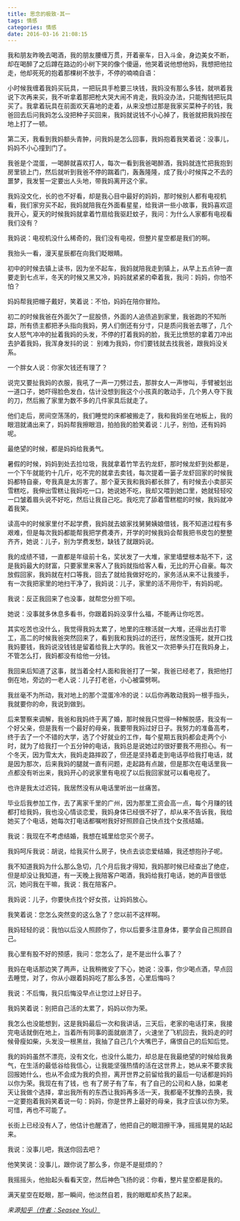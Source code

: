 ```yaml
---
title: 思念的极致·其一
tags: 情感
categories: 情感
date: 2016-03-16 21:08:15
---
```


我和朋友昨晚去喝酒，我的朋友腰缠万贯，开着豪车，日入斗金，身边美女不断，却在喝醉了之后蹲在路边的小树下哭的像个傻逼，他哭着说他想他妈，我想把他拉走，他却死死的抱着那棵树不放手，不停的喃喃自语：

<!--more-->

小时候我缠着我妈买玩具，一把玩具手枪要三块钱，我妈没有那么多钱，就哄着我说下次再来买，我不听拿着那把枪大哭大闹不肯走，我妈没办法，只能掏钱把玩具买了。我拿着玩具在前面欢天喜地的走着，从来没想过那是我家买菜种子的钱，我爸回去后问我妈怎么没把种子买回来，我妈就说钱不小心掉了，我爸就把我妈按在地上打了一顿。

第二天，我看到我妈额头青肿，问我妈是怎么回事，我妈抱着我笑着说：没事儿，妈妈不小心撞到门了。

我爸是个混蛋，一喝醉就喜欢打人，每次一看到我爸喝醉酒，我妈就连忙把我抱到房里锁上门，然后就听到我爸不停的踹着门，轰轰隆隆，成了我小时候挥之不去的噩梦，我发誓一定要出人头地，带我妈离开这个家。

我妈没文化，长的也不好看，却是我心目中最好的妈妈，那时候别人都有电视机看，我们家穷买不起，我妈就陪我在外面看星星，给我讲一些小故事，我妈喜欢逗我开心，夏天的时候我妈就拿着竹扇给我驱赶蚊子，我问：为什么人家都有电视看我们没有？

我妈说：电视机没什么稀奇的，我们没有电视，但整片星空都是我们的啊。

我抬头一看，漫天星辰都在向我们眨眼睛。

初中的时候去镇上读书，因为坐不起车，我妈就陪我走到镇上，从早上五点钟一直要走到七点半，冬天的时候又黑又冷，妈妈就紧紧的牵着我，我问：妈妈，你怕不怕？

妈妈帮我把帽子戴好，笑着说：不怕，妈妈在陪你冒险。

初二的时候我爸在外面欠了一屁股债，外面的人追债追到家里，我爸跑的不知所踪，所有债主都把矛头指向我妈，男人们倒还有分寸，只是质问我爸去哪了，几个女人怒气冲冲的扯着我妈的头发，不停的打着我妈的脸，我无比愤怒的拿着刀冲出去护着我妈，我浑身发抖的说：
别难为我妈，你们要钱就去找我爸，跟我妈没关系。

一个胖女人说：你家欠钱还有理了？

说完又要扯我妈的衣服，我吼了一声一刀劈过去，那胖女人一声惨叫，手臂被划出一道口子，她吓得脸色发白，估计没想到我这个小孩真的敢动手，几个男人夺下我的刀，然后搬了家里为数不多的几件家具后就走了。

他们走后，房间空荡荡的，我们睡觉的床都被搬走了，我和我妈坐在地板上，我的眼泪就涌出来了，妈妈帮我擦眼泪，拍拍我的脸笑着说：儿子，别怕，还有妈妈呢。

最绝望的时候，都是妈妈给我勇气。

暑假的时候，妈妈到处去捡垃圾，我就拿着竹竿去钓龙虾，那时候龙虾到处都是，一个下午就能钓十几斤，吃不完的就拿去卖钱，每次提着一篓子龙虾回家的时候我妈都特自豪，夸我真是太厉害了。那个夏天我和我妈都长胖了，有时候去小卖部买雪糕吃，我伸出雪糕让我妈吃一口，她说她不吃，我却又喂到她口里，她就轻轻咬一口皱着眉头说不好吃，然后让我自己吃。我吃完了舔着雪糕棍的时候，我妈就冲着我笑。

读高中的时候家里付不起学费，我妈就去娘家找舅舅姨娘借钱，我不知道过程有多艰难，但是每次我妈都能帮我把学费凑齐，开学的时候我妈会帮我把书皮包的整整齐齐，她说：儿子，别为学费发愁，缺钱了就跟妈说。

我的成绩不错，一直都是年级前十名，奖状发了一大堆，家里墙壁根本贴不下，这是我妈最大的财富，只要家里来客人了我妈就指给客人看，无比的开心自豪。每次放假回家，我妈就在村口等我，回去了就给我做好吃的，家务活从来不让我接手，有一次我把家里的地扫干净了，我妈说：儿子，家里的活不用你干，有妈妈呢。

我说：反正我回来了也没事，就帮您分担下呗。

她说：没事就多休息多看书，你跟着妈妈没享什么福，不能再让你吃苦。

其实吃苦也没什么，我觉得我妈太累了，地里的庄稼活就一大堆，还得出去打零工，高二的时候我爸突然回来了，看到我和我妈过的还行，居然没饿死，就开口找我妈要钱，我妈说没钱钱是留着给我上大学的。我爸又一次把拳头打在我妈身上，不管怎么打，我妈都没有给他一分钱。

我回来后知道了这事，就当着全村人面和我爸打了一架，我爸已经老了，我把他打倒在地，旁边的一老人说：儿子打老爸，小心被雷劈啊。

我丝毫不为所动，我对地上的那个混蛋冷冷的说：以后你再敢动我妈一根手指头，我就要你的命，我说到做到。

后来警察来调解，我爸和我妈终于离了婚，那时候我只觉得一种解脱感，我没有一个好父亲，但是我有一个最好的母亲，我要带我妈过好日子。我努力的准备高考，终于去了一个不错的大学，选了个好就业的工作，每个星期五我妈都会走两个小时，就为了给我打一个五分钟的电话，我妈总是说她过的很好要我不用担心。有一个冬天，因为雪太大，我妈走路摔跤了，但还是坚持着走到电话亭给我打电话，就是因为那次，后来我妈的腿就一直有问题，走起路有点跛，但是那次在电话里我一点都没有听出来，我妈开心的说家里有电视了以后我回家就可以看电视了。

也许是我太过迟钝，我居然没有从电话里听出一丝痛苦。

毕业后我参加工作，去了离家千里的广州，因为那里工资会高一点，每个月赚的钱都打给我妈，我也没心情谈恋爱，我妈身体已经很不好了，却从来不告诉我，我给她买了个电话，她每次打电话都嘱咐我好好照顾自己快点找个女孩结婚。

我说：我现在不考虑结婚，我想在城里给您买个房子。

我妈呵斥我说：胡说，给我买什么房子，快点去谈恋爱结婚，我还想抱孙子呢。

我不知道我妈为什么那么急切，几个月后我才得知，我妈那时候已经查出了绝症，但是却没让我知道，有一天晚上我陪客户喝酒，我妈给我打电话，她的声音很低沉，她问我在干嘛，我说：我在陪客户。

我妈说：儿子，你要快点找个好女孩，让妈妈放心。

我笑着说：您怎么突然变的这么急了？您以前不这样啊。

我妈轻轻的说：我怕以后没人照顾你了，你以后要多注意身体，要学会自己照顾自己。

我心里有股不好的预感，我问：您怎么了，是不是出什么事了？

我妈在电话那边笑了两声，让我稍微安了下心，她说：没事，你少喝点酒，早点回去睡觉，对了，你从小跟着妈妈吃了那么多苦，心里后悔吗？

我说：不后悔，我只后悔没早点让您过上好日子。

我妈笑着说：别把自己活的太累了，妈妈以你为荣。

我怎么也没能想到，这是我妈最后一次和我讲话，三天后，老家的电话打来，我接完电话就倒在地上，当着所有同事的面就崩溃了，火速坐了飞机回去，我妈走的时候骨瘦如柴，头发没一根黑丝，我抽了自己几个大嘴巴子，痛恨自己的后知后觉。

我的妈妈虽然不漂亮，没有文化，也没什么能力，却总是在我最绝望的时候给我勇气，在生活的最低谷给我信心，让我能坚强热情的活在这世界上，她从来不要求我回报她什么，也从不会成为我的负担，离开世界之前留给我的最后一句话都是妈妈以你为荣。我现在有了钱，也
有了房子有了车，有了自己的公司和人脉，如果老天让我做个选择，拿出我所有的东西让我妈再多活一天，我都毫不犹豫的去换，我一定要抱着我妈笑着说一句：妈妈，你是世界上最好的母亲，我才应该以你为荣。
可惜，再也不可能了。

长街上已经没有人了，他估计也醒酒了，他把自己的眼泪擦干净，摇摇晃晃的站起来。

我说：没事儿吧，我送你回去吧？

他笑笑说：没事儿，跟你说了那么多，你是不是挺烦的？

我摇摇头，他抬起头看看天空，然后神色飞扬的说：你看，整片星空都是我的。

满天星空在眨眼，那一瞬间，他淡然自若，我的眼眶却炙热了起来。

*来源[知乎（作者：Seasee Youl）](https://www.zhihu.com/question/31914864/answer/88571793)*